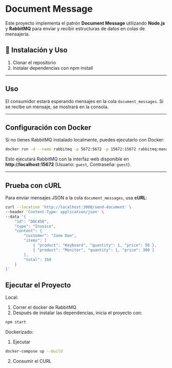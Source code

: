 # Document Message

Este proyecto implementa el patrón **Document Message** utilizando **Node.js** y **RabbitMQ** para enviar y recibir estructuras de datos en colas de mensajería.

## 📌 Instalación y Uso

1. Clonar el repositorio
2. Instalar dependencias con npm install

---

## Uso
El consumidor estará esperando mensajes en la cola `document_messages`. Si se recibe un mensaje, se mostrará en la consola.

---

## Configuración con Docker
Si no tienes RabbitMQ instalado localmente, puedes ejecutarlo con Docker:

```bash
docker run -d --name rabbitmq -p 5672:5672 -p 15672:15672 rabbitmq:management
```

Esto ejecutará RabbitMQ con la interfaz web disponible en **http://localhost:15672** (Usuario: `guest`, Contraseña: `guest`).

---

## Prueba con cURL

Para enviar mensajes JSON a la cola `document_messages`, usa **cURL**:
```bash
curl --location 'http://localhost:3000/send-document' \
--header 'Content-Type: application/json' \
--data '{
    "id": "DOC456",
    "type": "Invoice",
    "content": {
        "customer": "Jane Doe",
        "items": [
            { "product": "Keyboard", "quantity": 1, "price": 50 },
            { "product": "Monitor", "quantity": 1, "price": 300 }
        ],
        "total": 350
    }
}'
```

## Ejecutar el Proyecto

Local:
1. Correr el docker de RabbitMQ
2. Después de instalar las dependencias, inicia el proyecto con:
```bash
npm start
```

Dockerizado:
1. Ejecutar 
```bash
docker-compose up --build
```
2. Consumir el CURL